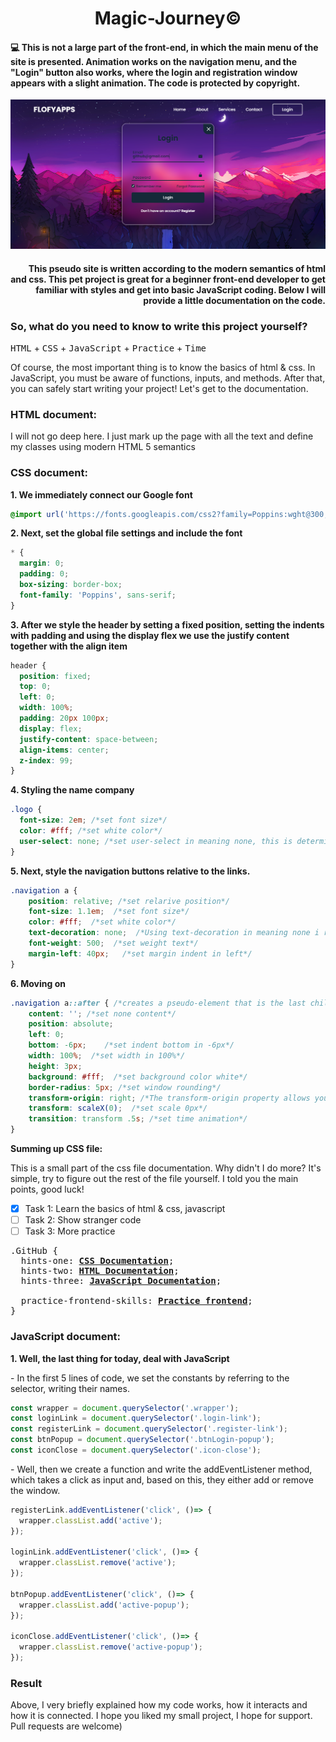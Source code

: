 <h1 align='center'>Magic-Journey©</h1>
<h4 align='left'>💻 This is not a large part of the front-end, in which the main menu of the site is presented. Animation works on the navigation menu, and the "Login" button also works, where the login and registration window appears with a slight animation. The code is protected by copyright.</h4>
<img src='/image_2023-08-03_21-59-06.png' alt='screenshot'>

<h4 align='right'>This pseudo site is written according to the modern semantics of html and css. This pet project is great for a beginner front-end developer to get familiar with styles and get into basic JavaScript coding. Below I will provide a little documentation on the code.</h4>

<h3 align='left'><b>So, what do you need to know to write this project yourself?</b></h3>
<kbd>HTML</kbd> + <kbd>CSS</kbd> + <kbd>JavaScript</kbd> + <kbd>Practice</kbd> + <kbd>Time</kbd>
<p>Of course, the most important thing is to know the basics of html & css. In JavaScript, you must be aware of functions, inputs, and methods. After that, you can safely start writing your project! Let's get to the documentation.</p>

<h3>HTML document:</h3>
<p>I will not go deep here. I just mark up the page with all the text and define my classes using modern HTML 5 semantics</p>

<h3>CSS document:</h3>
<p><b>1. We immediately connect our Google font</b></p>

```css
@import url('https://fonts.googleapis.com/css2?family=Poppins:wght@300;400;500;600;700;800;900&display=swap');
```

<p><b>2. Next, set the global file settings and include the font</b></p>

```css
* {
  margin: 0;
  padding: 0;
  box-sizing: border-box;
  font-family: 'Poppins', sans-serif;
}
```

<p><b>3. After we style the header by setting a fixed position, setting the indents with padding and using the display flex we use the justify content together with the align item</b></p>

```css
header {
  position: fixed;
  top: 0;
  left: 0;
  width: 100%;
  padding: 20px 100px;
  display: flex;
  justify-content: space-between;
  align-items: center;
  z-index: 99;
}
```

<p><b>4. Styling the name company</b></p>

```css
.logo {
  font-size: 2em; /*set font size*/
  color: #fff; /*set white color*/
  user-select: none; /*set user-select in meaning none, this is determines whether the user can select text.*/
}
```

<p><b>5. Next, style the navigation buttons relative to the links.</b></p>

```css
.navigation a {
    position: relative; /*set relarive position*/
    font-size: 1.1em;  /*set font size*/
    color: #fff;  /*set white color*/
    text-decoration: none;  /*Using text-decoration in meaning none i remove the underlining of links*/
    font-weight: 500;  /*set weight text*/
    margin-left: 40px;   /*set margin indent in left*/
}
```

<p><b>6. Moving on</b></p>

```css
.navigation a::after { /*creates a pseudo-element that is the last child of the selected element.*/
    content: ''; /*set none content*/
    position: absolute;
    left: 0;
    bottom: -6px;    /*set indent bottom in -6px*/
    width: 100%;  /*set width in 100%*/
    height: 3px;
    background: #fff;  /*set background color white*/
    border-radius: 5px; /*set window rounding*/
    transform-origin: right; /*The transform-origin property allows you to change the position of transformed elements.*/
    transform: scaleX(0);  /*set scale 0px*/
    transition: transform .5s; /*set time animation*/
}
```
<p><b>Summing up CSS file:</b></p>
<p>This is a small part of the css file documentation. Why didn't I do more? It's simple, try to figure out the rest of the file yourself. I told you the main points, good luck!</p>

- [x] Task 1: Learn the basics of html & css, javascript
- [ ] Task 2: Show stranger code
- [ ] Task 3: More practice

<pre>
.GitHub {
  hints-one: <a href='https://devdocs.io/css/'><b>CSS Documentation</b></a>;
  hints-two: <a href='https://devdocs.io/html/'><b>HTML Documentation</b></a>;
  hints-three: <a href='https://devdocs.io/javascript/'><b>JavaScript Documentation</b></a>;

  practice-frontend-skills: <a href='https://codepen.io/challenges'><b>Practice frontend</b></a>;
}
</pre>


<h3>JavaScript document:</h3>
<p><b>1. Well, the last thing for today, deal with JavaScript</b></p>
<p>- In the first 5 lines of code, we set the constants by referring to the selector, writing their names.</p>

```javascript
const wrapper = document.querySelector('.wrapper');
const loginLink = document.querySelector('.login-link');
const registerLink = document.querySelector('.register-link');
const btnPopup = document.querySelector('.btnLogin-popup');
const iconClose = document.querySelector('.icon-close');
``` 

<p>- Well, then we create a function and write the addEventListener method, which takes a click as input and, based on this, they either add or remove the window.</p>

```javascript
registerLink.addEventListener('click', ()=> {
  wrapper.classList.add('active');
});

loginLink.addEventListener('click', ()=> {
  wrapper.classList.remove('active');
});

btnPopup.addEventListener('click', ()=> {
  wrapper.classList.add('active-popup');
});

iconClose.addEventListener('click', ()=> {
  wrapper.classList.remove('active-popup');
});
```

<h3>Result</h3>
Above, I very briefly explained how my code works, how it interacts and how it is connected. I hope you liked my small project, I hope for support. Pull requests are welcome)
